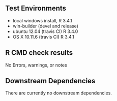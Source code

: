## Test Environments
* local windows install, R 3.4.1
* win-builder (devel and release)
* ubuntu 12.04 (travis CI) R 3.4.0
* OS X 10.11.6 (travis CI) R 3.4.1

## R CMD check results
No Errors, warnings, or notes


## Downstream Dependencies
There are currently no downstream dependencies.

